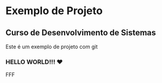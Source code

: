 # Exemplo de Projeto 

## Curso de Desenvolvimento de Sistemas

Este é um exemplo de projeto com git

### HELLO WORLD!!! ❤️ 

FFF